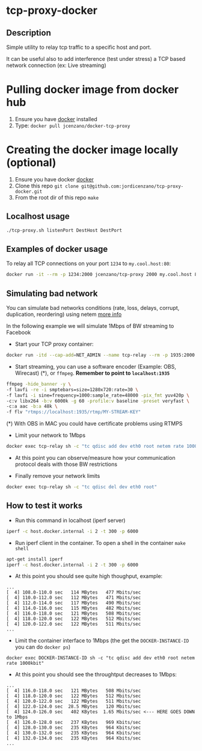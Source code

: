 # tcp-proxy-docker

## Description

Simple utility to relay tcp traffic to a specific host and port.

It can be useful also to add interference (test under stress) a TCP based network connection (ex: Live streaming)

# Pulling docker image from docker hub
1. Ensure you have [docker](https://www.docker.com) installed
2. Type: `docker pull jcenzano/docker-tcp-proxy`

# Creating the docker image locally (optional)
1. Ensure you have docker [docker](https://www.docker.com) 
2. Clone this repo `git clone git@github.com:jordicenzano/tcp-proxy-docker.git`
2. From the root dir of this repo `make`

## Localhost usage
```bash
./tcp-proxy.sh listenPort DestHost DestPort
```

## Examples of docker usage
To relay all TCP connections on your port `1234` to `my.cool.host:80`:

```bash
docker run -it --rm -p 1234:2000 jcenzano/tcp-proxy 2000 my.cool.host 80
```

## Simulating bad network

You can simulate bad networks conditions (rate, loss, delays, corrupt, duplication, reordering) using netem [more info](https://www.man7.org/linux/man-pages/man8/tc-netem.8.html)

In the following example we will simulate 1Mbps of BW streaming to Facebook

- Start your TCP proxy container:
```bash
docker run -itd --cap-add=NET_ADMIN --name tcp-relay --rm -p 1935:2000 jcenzano/docker-tcp-proxy:latest 2000 rtmp-pc.facebook.com 443
```

- Start streaming, you can use a software encoder (Example: OBS, Wirecast) (*), or `ffmpeg`. **Remember to point to `localhost:1935`**
```bash
ffmpeg -hide_banner -y \
-f lavfi -re -i smptebars=size=1280x720:rate=30 \
-f lavfi -i sine=frequency=1000:sample_rate=48000 -pix_fmt yuv420p \
-c:v libx264 -b:v 6000k -g 60 -profile:v baseline -preset veryfast \
-c:a aac -b:a 48k \
-f flv "rtmps://localhost:1935/rtmp/MY-STREAM-KEY"
```
(*) With OBS in MAC you could have certificate problems using RTMPS

- Limit your network to 1Mbps
```bash
docker exec tcp-relay sh -c "tc qdisc add dev eth0 root netem rate 1000kbit"
```

- At this point you can observe/measure how your communication protocol deals with those BW restrictions

- Finally remove your network limits
```bash
docker exec tcp-relay sh -c "tc qdisc del dev eth0 root"
```

## How to test it works

- Run this command in localhost (iperf server)
```bash
iperf -c host.docker.internal -i 2 -t 300 -p 6000
```
- Run iperf client in the container. To open a shell in the container `make shell`

```bash
apt-get install iperf
iperf -c host.docker.internal -i 2 -t 300 -p 6000
```
- At this point you should see quite high thoughput, example:
```
...
[  4] 108.0-110.0 sec   114 MBytes   477 Mbits/sec
[  4] 110.0-112.0 sec   112 MBytes   471 Mbits/sec
[  4] 112.0-114.0 sec   117 MBytes   490 Mbits/sec
[  4] 114.0-116.0 sec   115 MBytes   482 Mbits/sec
[  4] 116.0-118.0 sec   121 MBytes   508 Mbits/sec
[  4] 118.0-120.0 sec   122 MBytes   512 Mbits/sec
[  4] 120.0-122.0 sec   122 MBytes   511 Mbits/sec
...
```

- Limit the container interface to 1Mbps (the get the `DOCKER-INSTANCE-ID` you can do `docker ps`)
```
docker exec DOCKER-INSTANCE-ID sh -c "tc qdisc add dev eth0 root netem rate 1000kbit"
```

- At this point you should see the throughtput decreases to 1Mbps:
```
...
[  4] 116.0-118.0 sec   121 MBytes   508 Mbits/sec
[  4] 118.0-120.0 sec   122 MBytes   512 Mbits/sec
[  4] 120.0-122.0 sec   122 MBytes   511 Mbits/sec
[  4] 122.0-124.0 sec  28.5 MBytes   120 Mbits/sec
[  4] 124.0-126.0 sec   402 KBytes  1.65 Mbits/sec <--- HERE GOES DOWN to 1Mbps
[  4] 126.0-128.0 sec   237 KBytes   969 Kbits/sec
[  4] 128.0-130.0 sec   235 KBytes   964 Kbits/sec
[  4] 130.0-132.0 sec   235 KBytes   964 Kbits/sec
[  4] 132.0-134.0 sec   235 KBytes   964 Kbits/sec
...
```